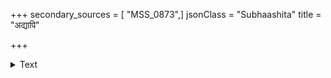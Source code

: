 +++
secondary_sources = [ "MSS_0873",]
jsonClass = "Subhaashita"
title = "अद्यापि"

+++

<details><summary>Text</summary>

अद्यापि तत्कनकगौरकृताङ्गरागं प्रस्वेदबिन्दुविततं वद्नं प्रियायाः।  
अन्ते स्मरामि रतिखेदविलोलनेत्रं राहूपरागपरिमुक्तमिवेन्दुबिम्बम्॥
</details>
